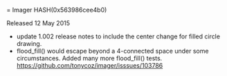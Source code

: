 = Imager HASH(0x563986cee4b0)

Released 12 May 2015

- update 1.002 release notes to include the center change for filled circle drawing. 
- flood_fill() would escape beyond a 4-connected space under some circumstances. Added many more flood_fill() tests. https://github.com/tonycoz/imager/isssues/103786